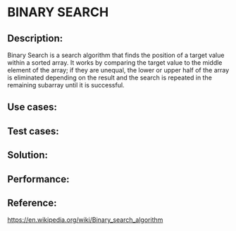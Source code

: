 
# BINARY SEARCH

##    Description:
Binary Search is a search algorithm that finds the position of a target value within a sorted array. It works by comparing the target value to the middle element of the array; if they are unequal, the lower or upper half of the array is eliminated depending on the result and the search is repeated in the remaining subarray until it is successful.

##    Use cases:
##    Test cases:
##    Solution:
##    Performance:
##    Reference:

https://en.wikipedia.org/wiki/Binary_search_algorithm

